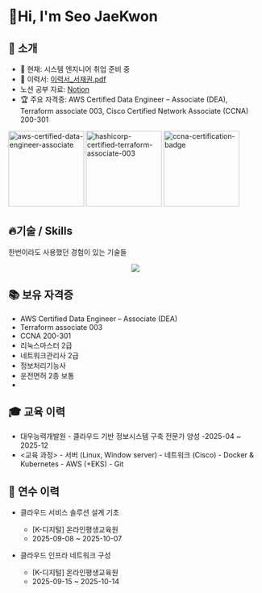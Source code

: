 #  👋Hi, I'm Seo JaeKwon




## 📂 소개
- 🌱 현재: 시스템 엔지니어 취업 준비 중  
- 📝 이력서: [이력서_서재권.pdf]()
- 노션 공부 자료: [Notion](image.pdf)
- 🏆 주요 자격증: AWS Certified Data Engineer – Associate (DEA), Terraform associate 003, Cisco Certified Network Associate (CCNA) 200-301
<div align="left">
  <img width="150" height="auto" alt="aws-certified-data-engineer-associate" src="https://github.com/user-attachments/assets/36163081-9f97-461a-9f72-d27f896fcdb3" />
  <img width="150" height="auto" alt="hashicorp-certified-terraform-associate-003" src="https://github.com/user-attachments/assets/771c2bcf-0001-4af9-bc04-dc473f02ad83" />
  <img width="150" height="auto" alt="ccna-certification-badge" src="https://images.credly.com/size/680x680/images/683783d8-eaac-4c37-a14d-11bd8a36321d/ccna_600.png" />
</div>





## 🔥기술 / Skills
한번이라도 사용했던 경험이 있는 기술들
<p align="center">
  <a href="https://skillicons.dev">
    <img src="https://skillicons.dev/icons?i=aws,kubernetes,docker,terraform,linux,gcp,visualstudio,vscode,git,windows,notion" />
  </a>
</p>

## 📚 보유 자격증

- AWS Certified Data Engineer – Associate (DEA)
- Terraform associate 003
- CCNA 200-301
- 리눅스마스터 2급
- 네트워크관리사 2급
- 정보처리기능사
- 운전면허 2종 보통
- 
## 🎓 교육 이력
- 대우능력개발원 - 클라우드 기반 정보시스템 구축 전문가 양성
    -2025-04 ~ 2025-12
- <교육 과정>
      - 서버 (Linux, Window server)
      - 네트워크 (Cisco)
      - Docker & Kubernetes
      - AWS (+EKS)
      - Git

## 🔧 연수 이력
- 클라우드 서비스 솔루션 설계 기초
  - [K-디지털] 온라인평생교육원
  - 2025-09-08 ~ 2025-10-07
 
     
- 클라우드 인프라 네트워크 구성
  - [K-디지털] 온라인평생교육원
  - 2025-09-15 ~ 2025-10-14


